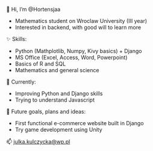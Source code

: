 👋 Hi, I’m @Hortensjaa
- Mathematics student on Wroclaw University (III year)
- Interested in backend, with good will to learn more

✨ Skills:
- Python (Mathplotlib, Numpy, Kivy basics) + Django
- MS Office (Excel, Access, Word, Powerpoint)
- Basics of R and SQL
- Mathematics and general science

🌱 Currently:
- Improving Python and Django skills
- Trying to understand Javascript

🚀 Future goals, plans and ideas:
- First functional e-commerce website built in Django
- Try game development using Unity 

📫 julka.kulczycka@wp.pl
